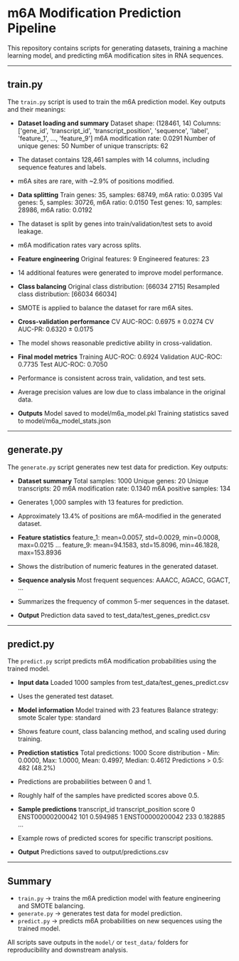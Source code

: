 # m6A Modification Prediction Pipeline

This repository contains scripts for generating datasets, training a machine learning model, and predicting m6A modification sites in RNA sequences.

---

## **train.py**

The `train.py` script is used to train the m6A prediction model. Key outputs and their meanings:

- **Dataset loading and summary**
Dataset shape: (128461, 14)
Columns: ['gene_id', 'transcript_id', 'transcript_position', 'sequence', 'label', 'feature_1', ..., 'feature_9']
m6A modification rate: 0.0291
Number of unique genes: 50
Number of unique transcripts: 62
- The dataset contains 128,461 samples with 14 columns, including sequence features and labels.
- m6A sites are rare, with ~2.9% of positions modified.

- **Data splitting**
Train genes: 35, samples: 68749, m6A ratio: 0.0395
Val genes: 5, samples: 30726, m6A ratio: 0.0150
Test genes: 10, samples: 28986, m6A ratio: 0.0192
- The dataset is split by genes into train/validation/test sets to avoid leakage.
- m6A modification rates vary across splits.

- **Feature engineering**
Original features: 9
Engineered features: 23
- 14 additional features were generated to improve model performance.

- **Class balancing**
Original class distribution: [66034 2715]
Resampled class distribution: [66034 66034]
- SMOTE is applied to balance the dataset for rare m6A sites.

- **Cross-validation performance**
CV AUC-ROC: 0.6975 ± 0.0274
CV AUC-PR: 0.6320 ± 0.0175
- The model shows reasonable predictive ability in cross-validation.

- **Final model metrics**
Training AUC-ROC: 0.6924
Validation AUC-ROC: 0.7735
Test AUC-ROC: 0.7050
- Performance is consistent across train, validation, and test sets.
- Average precision values are low due to class imbalance in the original data.

- **Outputs**
Model saved to model/m6a_model.pkl
Training statistics saved to model/m6a_model_stats.json

---

## **generate.py**

The `generate.py` script generates new test data for prediction. Key outputs:

- **Dataset summary**
Total samples: 1000
Unique genes: 20
Unique transcripts: 20
m6A modification rate: 0.1340
m6A positive samples: 134
- Generates 1,000 samples with 13 features for prediction.
- Approximately 13.4% of positions are m6A-modified in the generated dataset.

- **Feature statistics**
feature_1: mean=0.0057, std=0.0029, min=0.0008, max=0.0215
...
feature_9: mean=94.1583, std=15.8096, min=46.1828, max=153.8936
- Shows the distribution of numeric features in the generated dataset.

- **Sequence analysis**
Most frequent sequences: AAACC, AGACC, GGACT, ...
- Summarizes the frequency of common 5-mer sequences in the dataset.

- **Output**
Prediction data saved to test_data/test_genes_predict.csv

---

## **predict.py**

The `predict.py` script predicts m6A modification probabilities using the trained model.

- **Input data**
Loaded 1000 samples from test_data/test_genes_predict.csv
- Uses the generated test dataset.

- **Model information**
Model trained with 23 features
Balance strategy: smote
Scaler type: standard
- Shows feature count, class balancing method, and scaling used during training.

- **Prediction statistics**
Total predictions: 1000
Score distribution - Min: 0.0000, Max: 1.0000, Mean: 0.4997, Median: 0.4612
Predictions > 0.5: 482 (48.2%)
- Predictions are probabilities between 0 and 1.
- Roughly half of the samples have predicted scores above 0.5.

- **Sample predictions**
   transcript_id  transcript_position     score
0 ENST00000200042 101 0.594985
1 ENST00000200042 233 0.182885
...
- Example rows of predicted scores for specific transcript positions.

- **Output**
Predictions saved to output/predictions.csv

---

## **Summary**

- `train.py` → trains the m6A prediction model with feature engineering and SMOTE balancing.  
- `generate.py` → generates test data for model prediction.  
- `predict.py` → predicts m6A probabilities on new sequences using the trained model.  

All scripts save outputs in the `model/` or `test_data/` folders for reproducibility and downstream analysis.